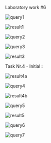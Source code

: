 Laboratory work #6

![query1](https://user-images.githubusercontent.com/36602388/48738436-acca8c80-ec59-11e8-91cd-1abed545837a.jpg)

![result1](https://user-images.githubusercontent.com/36602388/48738432-ac31f600-ec59-11e8-887b-8f88fc832c83.jpg)

![query2](https://user-images.githubusercontent.com/36602388/48738437-acca8c80-ec59-11e8-961b-41a3fe560ff4.jpg)

![query3](https://user-images.githubusercontent.com/36602388/48738429-ab995f80-ec59-11e8-8a42-46855d84c8f5.jpg)

![result3](https://user-images.githubusercontent.com/36602388/48738433-ac31f600-ec59-11e8-86af-adff9af53338.jpg)

Task Nr.4 - Initial :

![result4a](https://user-images.githubusercontent.com/36602388/48738434-ac31f600-ec59-11e8-99f4-08759b1e7216.jpg)

![query4](https://user-images.githubusercontent.com/36602388/48738430-ab995f80-ec59-11e8-862f-cb61d22c9968.jpg)

![result4b](https://user-images.githubusercontent.com/36602388/48738650-5447bf00-ec5a-11e8-9cd7-9528891dc999.jpg)

![query5](https://user-images.githubusercontent.com/36602388/48739636-392a7e80-ec5d-11e8-85dd-9cc93760225f.jpg)

![result5](https://user-images.githubusercontent.com/36602388/48739634-3891e800-ec5d-11e8-87b2-bf3d6d6a4507.jpg)

![query6](https://user-images.githubusercontent.com/36602388/48739637-392a7e80-ec5d-11e8-9c83-dccb8bd3045c.jpg)

![query7](https://user-images.githubusercontent.com/36602388/48739638-392a7e80-ec5d-11e8-9d55-5924189af844.jpg)
